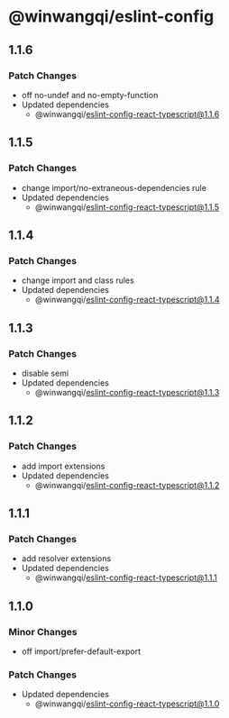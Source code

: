 # @winwangqi/eslint-config

## 1.1.6

### Patch Changes

- off no-undef and no-empty-function
- Updated dependencies
  - @winwangqi/eslint-config-react-typescript@1.1.6

## 1.1.5

### Patch Changes

- change import/no-extraneous-dependencies rule
- Updated dependencies
  - @winwangqi/eslint-config-react-typescript@1.1.5

## 1.1.4

### Patch Changes

- change import and class rules
- Updated dependencies
  - @winwangqi/eslint-config-react-typescript@1.1.4

## 1.1.3

### Patch Changes

- disable semi
- Updated dependencies
  - @winwangqi/eslint-config-react-typescript@1.1.3

## 1.1.2

### Patch Changes

- add import extensions
- Updated dependencies
  - @winwangqi/eslint-config-react-typescript@1.1.2

## 1.1.1

### Patch Changes

- add resolver extensions
- Updated dependencies
  - @winwangqi/eslint-config-react-typescript@1.1.1

## 1.1.0

### Minor Changes

- off import/prefer-default-export

### Patch Changes

- Updated dependencies
  - @winwangqi/eslint-config-react-typescript@1.1.0
